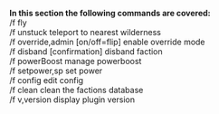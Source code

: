 **In this section the following commands are covered:**  
/f fly  
/f unstuck teleport to nearest wilderness  
/f override,admin [on/off=flip] enable override mode  
/f disband <faction> [confirmation] disband faction  
/f powerBoost manage powerboost  
/f setpower,sp set power  
/f config edit config  
/f clean clean the factions database  
/f v,version display plugin version  